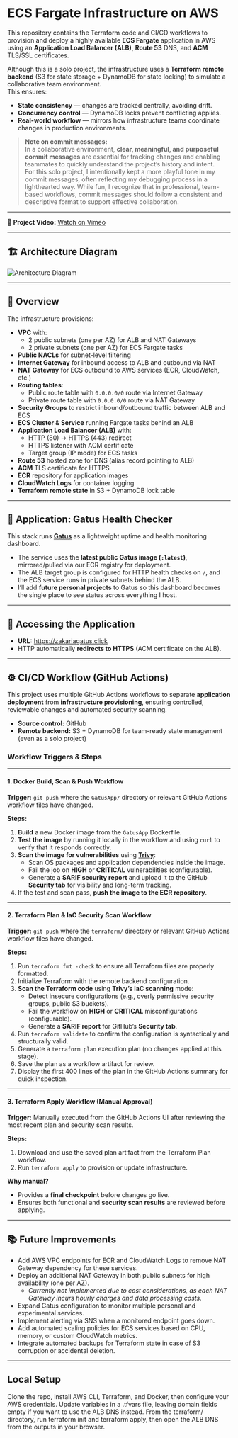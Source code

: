 # ECS Fargate Infrastructure on AWS

This repository contains the Terraform code and CI/CD workflows to provision and deploy a highly available **ECS Fargate** application in AWS using an **Application Load Balancer (ALB)**, **Route 53** DNS, and **ACM** TLS/SSL certificates.

Although this is a solo project, the infrastructure uses a **Terraform remote backend** (S3 for state storage + DynamoDB for state locking) to simulate a collaborative team environment.  
This ensures:
- **State consistency** — changes are tracked centrally, avoiding drift.
- **Concurrency control** — DynamoDB locks prevent conflicting applies.
- **Real-world workflow** — mirrors how infrastructure teams coordinate changes in production environments.

> **Note on commit messages:**  
> In a collaborative environment, **clear, meaningful, and purposeful commit messages** are essential for tracking changes and enabling teammates to quickly understand the project’s history and intent.  
> For this solo project, I intentionally kept a more playful tone in my commit messages, often reflecting my debugging process in a lighthearted way. While fun, I recognize that in professional, team-based workflows, commit messages should follow a consistent and descriptive format to support effective collaboration.

---

🎥 **Project Video:** 
[Watch on Vimeo](https://vimeo.com/1109119672?share=copy)

---

## 🏗 Architecture Diagram

![Architecture Diagram](./readmefiles/finalinfra.png)

---

## 📜 Overview

The infrastructure provisions:

- **VPC** with:
  - 2 public subnets (one per AZ) for ALB and NAT Gateways
  - 2 private subnets (one per AZ) for ECS Fargate tasks
- **Public NACLs** for subnet-level filtering
- **Internet Gateway** for inbound access to ALB and outbound via NAT
- **NAT Gateway** for ECS outbound to AWS services (ECR, CloudWatch, etc.)
- **Routing tables**:
  - Public route table with `0.0.0.0/0` route via Internet Gateway
  - Private route table with `0.0.0.0/0` route via NAT Gateway
- **Security Groups** to restrict inbound/outbound traffic between ALB and ECS
- **ECS Cluster & Service** running Fargate tasks behind an ALB
- **Application Load Balancer (ALB)** with:
  - HTTP (80) → HTTPS (443) redirect
  - HTTPS listener with ACM certificate
  - Target group (IP mode) for ECS tasks
- **Route 53** hosted zone for DNS (alias record pointing to ALB)
- **ACM** TLS certificate for HTTPS
- **ECR** repository for application images
- **CloudWatch Logs** for container logging
- **Terraform remote state** in S3 + DynamoDB lock table

---

## 🧩 Application: Gatus Health Checker

This stack runs **[Gatus](https://github.com/TwiN/gatus)** as a lightweight uptime and health monitoring dashboard.  
- The service uses the **latest public Gatus image (`:latest`)**, mirrored/pulled via our ECR registry for deployment.  
- The ALB target group is configured for HTTP health checks on `/`, and the ECS service runs in private subnets behind the ALB.  
- I’ll add **future personal projects** to Gatus so this dashboard becomes the single place to see status across everything I host.

---

## 🔗 Accessing the Application

- **URL:** https://zakariagatus.click  
- HTTP automatically **redirects to HTTPS** (ACM certificate on the ALB).  

---

## ⚙️ CI/CD Workflow (GitHub Actions)

This project uses multiple GitHub Actions workflows to separate **application deployment** from **infrastructure provisioning**, ensuring controlled, reviewable changes and automated security scanning.

- **Source control:** GitHub  
- **Remote backend:** S3 + DynamoDB for team-ready state management (even as a solo project)  

### Workflow Triggers & Steps

---

#### 1. **Docker Build, Scan & Push Workflow**  
**Trigger:** `git push` where the `GatusApp/` directory or relevant GitHub Actions workflow files have changed.  

**Steps:**  
1. **Build** a new Docker image from the `GatusApp` Dockerfile.  
2. **Test the image** by running it locally in the workflow and using `curl` to verify that it responds correctly.  
3. **Scan the image for vulnerabilities** using **[Trivy](https://github.com/aquasecurity/trivy)**:  
   - Scan OS packages and application dependencies inside the image.  
   - Fail the job on **HIGH** or **CRITICAL** vulnerabilities (configurable).  
   - Generate a **SARIF security report** and upload it to the GitHub **Security tab** for visibility and long-term tracking.  
4. If the test and scan pass, **push the image to the ECR repository**.

---

#### 2. **Terraform Plan & IaC Security Scan Workflow**  
**Trigger:** `git push` where the `terraform/` directory or relevant GitHub Actions workflow files have changed.  

**Steps:**  
1. Run `terraform fmt -check` to ensure all Terraform files are properly formatted.  
2. Initialize Terraform with the remote backend configuration.  
3. **Scan the Terraform code** using **Trivy’s IaC scanning** mode:  
   - Detect insecure configurations (e.g., overly permissive security groups, public S3 buckets).  
   - Fail the workflow on **HIGH** or **CRITICAL** misconfigurations (configurable).  
   - Generate a **SARIF report** for GitHub’s **Security tab**.  
4. Run `terraform validate` to confirm the configuration is syntactically and structurally valid.  
5. Generate a `terraform plan` execution plan (no changes applied at this stage).  
6. Save the plan as a workflow artifact for review.  
7. Display the first 400 lines of the plan in the GitHub Actions summary for quick inspection.

---

#### 3. **Terraform Apply Workflow** (Manual Approval)  
**Trigger:** Manually executed from the GitHub Actions UI after reviewing the most recent plan and security scan results.  

**Steps:**  
1. Download and use the saved plan artifact from the Terraform Plan workflow.  
2. Run `terraform apply` to provision or update infrastructure.  

**Why manual?**  
- Provides a **final checkpoint** before changes go live.  
- Ensures both functional and **security scan results** are reviewed before applying.

---

## 📚 Future Improvements

- Add AWS VPC endpoints for ECR and CloudWatch Logs to remove NAT Gateway dependency for these services.  
- Deploy an additional NAT Gateway in both public subnets for high availability (one per AZ).  
  - *Currently not implemented due to cost considerations, as each NAT Gateway incurs hourly charges and data processing costs.*  
- Expand Gatus configuration to monitor multiple personal and experimental services.  
- Implement alerting via SNS when a monitored endpoint goes down.
- Add automated scaling policies for ECS services based on CPU, memory, or custom CloudWatch metrics.  
- Integrate automated backups for Terraform state in case of S3 corruption or accidental deletion.  
---

## Local Setup

Clone the repo, install AWS CLI, Terraform, and Docker, then configure your AWS credentials. Update variables in a .tfvars file, leaving domain fields empty if you want to use the ALB DNS instead. From the terraform/ directory, run terraform init and terraform apply, then open the ALB DNS from the outputs in your browser.

